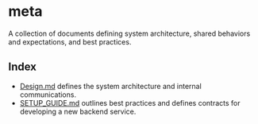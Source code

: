 # meta

A collection of documents defining system architecture, shared behaviors and expectations, and best practices.

## Index

- [Design.md](https://github.com/cheese-drawer/meta/blob/main/DESIGN.md) defines the system architecture and internal communications.
- [SETUP_GUIDE.md]() outlines best practices and defines contracts for developing a new backend service.
